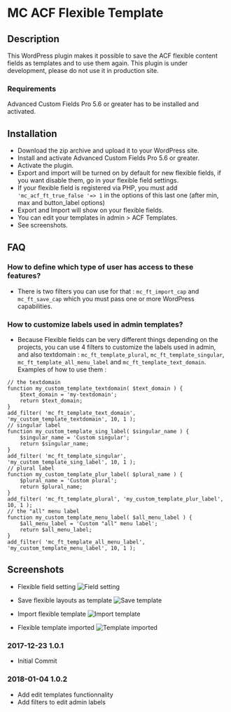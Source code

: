 # MC ACF Flexible Template

## Description 

This WordPress plugin makes it possible to save the ACF flexible content fields as templates and to use them again.
This plugin is under development, please do not use it in production site.

### Requirements

Advanced Custom Fields Pro 5.6 or greater has to be installed and activated. 


## Installation 

* Download the zip archive and upload it to your WordPress site.
* Install and activate Advanced Custom Fields Pro 5.6 or greater. 
* Activate the plugin.
* Export and import will be turned on by default for new flexible fields, if you want disable them, go in your flexible field settings.
* If your flexible field is registered via PHP, you must add `'mc_acf_ft_true_false '=> 1` in the options of this last one (after min, max and button_label options)
* Export and Import will show on your flexible fields.
* You can edit your templates in admin > ACF Templates.
* See screenshots.

## FAQ

### How to define which type of user has access to these features?

* There is two filters you can use for that :
`mc_ft_import_cap` and `mc_ft_save_cap` which you must pass one or more WordPress capabilities.

### How to customize labels used in admin templates?

* Because Flexible fields can be very different things depending on the projects, you can use 4 filters to customize the labels used in admin, and also textdomain :
`mc_ft_template_plural`, `mc_ft_template_singular`, `mc_ft_template_all_menu_label` and `mc_ft_template_text_domain`.
Examples of how to use them :
```
// the textdomain
function my_custom_template_textdomain( $text_domain ) {
    $text_domain = 'my-textdomain';
    return $text_domain;
}
add_filter( 'mc_ft_template_text_domain', 'my_custom_template_textdomain', 10, 1 );
// singular label
function my_custom_template_sing_label( $singular_name ) {
    $singular_name = 'Custom singular';
    return $singular_name;
}
add_filter( 'mc_ft_template_singular', 'my_custom_template_sing_label', 10, 1 );
// plural label
function my_custom_template_plur_label( $plural_name ) {
    $plural_name = 'Custom plural';
    return $plural_name;
}
add_filter( 'mc_ft_template_plural', 'my_custom_template_plur_label', 10, 1 );
// the "all" menu label
function my_custom_template_menu_label( $all_menu_label ) {
    $all_menu_label = 'Custom "all" menu label';
    return $all_menu_label;
}
add_filter( 'mc_ft_template_all_menu_label', 'my_custom_template_menu_label', 10, 1 );
```

## Screenshots

* Flexible field setting
![Field setting](https://github.com/MarieComet/MC-ACF-Flexible-Template/blob/master/screenshots/screenshot-1.png "Field setting")

* Save flexible layouts as template
![Save template](https://github.com/MarieComet/MC-ACF-Flexible-Template/blob/master/screenshots/screenshot-2.png "Save template")

* Import flexible template
![Import template](https://github.com/MarieComet/MC-ACF-Flexible-Template/blob/master/screenshots/screenshot-3.png "Import template")

* Flexible template imported
![Template imported](https://github.com/MarieComet/MC-ACF-Flexible-Template/blob/master/screenshots/screenshot-4.png "Template imported")

### 2017-12-23 1.0.1
* Initial Commit

### 2018-01-04 1.0.2
* Add edit templates functionnality
* Add filters to edit admin labels


